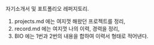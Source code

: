 자기소개서 및 포트폴리오 레퍼지토리.

1. projects.md 에는 여지껏 해왔던 프로젝트를 정리,
2. record.md 에는 여지껏 나의 이력, 경력을 정리,
3. BIO 에는 1번과 2번의 내용을 합하여 이력서 형태로 적어낸다.

